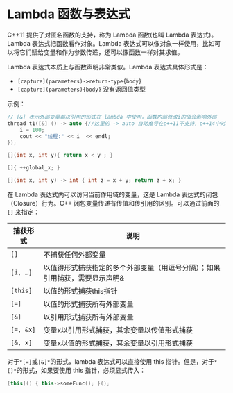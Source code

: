 # Lambda 函数与表达式

C++11 提供了对匿名函数的支持，称为 Lambda 函数(也叫 Lambda 表达式)。Lambda 表达式把函数看作对象。Lambda 表达式可以像对象一样使用，比如可以将它们赋给变量和作为参数传递，还可以像函数一样对其求值。

Lambda 表达式本质上与函数声明非常类似。Lambda 表达式具体形式是：

- `[capture](parameters)->return-type{body}`
- `[capture](parameters){body}` 没有返回值类型

示例：

```cpp
// [&] 表示外部变量都以引用的形式在 lambda 中使用，函数内部修改i的值会影响外部
thread t1([&] () -> auto {//这里的 -> auto 自动推导在c++11不支持，c++14中对auto进行了扩展
    i = 100;
    cout << "线程:" << i  << endl;
});

[](int x, int y){ return x < y ; }

[]{ ++global_x; }

[](int x, int y) -> int { int z = x + y; return z + x; }
```

在 Lambda 表达式内可以访问当前作用域的变量，这是 Lambda 表达式的闭包（Closure）行为。C++ 闭包变量传递有传值和传引用的区别。可以通过前面的 `[]` 来指定：

| 捕获形式 | 说明                                                         |
| -------- | ------------------------------------------------------------ |
| `[]`       | 不捕获任何外部变量                                           |
| `[i, …]`   | 以值得形式捕获指定的多个外部变量（用逗号分隔）；如果引用捕获，需要显示声明& |
| `[this]`   | 以值的形式捕获this指针                                       |
| `[=]`      | 以值的形式捕获所有外部变量                                   |
| `[&]`      | 以引用形式捕获所有外部变量                                   |
| `[=, &x]`  | 变量x以引用形式捕获，其余变量以传值形式捕获                  |
| `[&, x]`   | 变量x以值的形式捕获，其余变量以引用形式捕获                  |

对于`*[=]`或`[&]*`的形式，lambda 表达式可以直接使用 this 指针。但是，对于`*[]*`的形式，如果要使用 this 指针，必须显式传入：

```cpp
[this]() { this->someFunc(); }();
```
